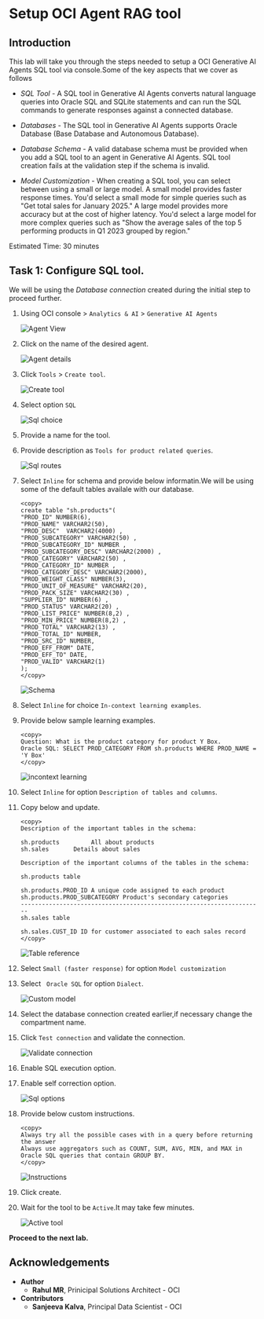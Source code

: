 # Setup OCI Agent RAG tool

## Introduction

This lab will take you through the steps needed to setup a OCI Generative AI Agents SQL tool via console.Some of the key aspects that we cover as follows 

* *SQL Tool* - A SQL tool in Generative AI Agents converts natural language queries into Oracle SQL and SQLite statements and can run the SQL commands to generate responses against a connected database.

* *Databases* - The SQL tool in Generative AI Agents supports Oracle Database (Base Database and Autonomous Database).

* *Database Schema* - A valid database schema must be provided when you add a SQL tool to an agent in Generative AI Agents. SQL tool creation fails at the validation step if the schema is invalid.

* *Model Customization* - When creating a SQL tool, you can select between using a small or large model.
A small model provides faster response times. You'd select a small mode for simple queries such as "Get total sales for January 2025."
A large model provides more accuracy but at the cost of higher latency. You'd select a large model for more complex queries such as "Show the average sales of the top 5 performing products in Q1 2023 grouped by region."

Estimated Time: 30 minutes


## Task 1: Configure SQL tool.

We will be using the *Database connection* created during the initial step to proceed further.

1. Using OCI console > `Analytics & AI` > `Generative AI Agents`

    ![Agent View](images/agent_view.png)
1. Click on the name of the desired agent.

    ![Agent details](images/agent_details.png)

1. Click `Tools` > `Create tool`.

    ![Create tool](images/create_tool.png)

1. Select option `SQL`

    ![Sql choice](images/sql_choice.png)
1. Provide a name for the tool.
1. Provide description as `Tools for product related queries`.

    ![Sql routes](images/sqltool_routes.png)

1. Select `Inline` for schema and provide below informatin.We will be using some of the default tables availale with our database.

    ```
    <copy>
    create table "sh.products"(
    "PROD_ID" NUMBER(6),      
    "PROD_NAME" VARCHAR2(50),
    "PROD_DESC"  VARCHAR2(4000) , 
    "PROD_SUBCATEGORY" VARCHAR2(50) ,   
    "PROD_SUBCATEGORY_ID" NUMBER ,         
    "PROD_SUBCATEGORY_DESC" VARCHAR2(2000) , 
    "PROD_CATEGORY" VARCHAR2(50) ,   
    "PROD_CATEGORY_ID" NUMBER ,         
    "PROD_CATEGORY_DESC" VARCHAR2(2000), 
    "PROD_WEIGHT_CLASS" NUMBER(3),      
    "PROD_UNIT_OF_MEASURE" VARCHAR2(20),   
    "PROD_PACK_SIZE" VARCHAR2(30) ,   
    "SUPPLIER_ID" NUMBER(6) ,      
    "PROD_STATUS" VARCHAR2(20) ,   
    "PROD_LIST_PRICE" NUMBER(8,2) ,    
    "PROD_MIN_PRICE" NUMBER(8,2) ,    
    "PROD_TOTAL" VARCHAR2(13) ,   
    "PROD_TOTAL_ID" NUMBER,         
    "PROD_SRC_ID" NUMBER,         
    "PROD_EFF_FROM" DATE,           
    "PROD_EFF_TO" DATE,           
    "PROD_VALID" VARCHAR2(1)    
    );
    </copy>
    ```

    ![Schema](images/schema.png)

1. Select `Inline` for choice `In-context learning examples`.
1. Provide below sample learning examples.

    ```
    <copy>
    Question: What is the product category for product Y Box.
    Oracle SQL: SELECT PROD_CATEGORY FROM sh.products WHERE PROD_NAME = 'Y Box'     
    </copy>
    ```
    ![incontext learning](images/context_learning.png)
1. Select `Inline` for option `Description of tables and columns`.
1. Copy below and update.

    ```
    <copy>
    Description of the important tables in the schema:

    sh.products         All about products
    sh.sales       Details about sales

    Description of the important columns of the tables in the schema:

    sh.products table

    sh.products.PROD_ID A unique code assigned to each product
    sh.products.PROD_SUBCATEGORY Product's secondary categories
    ---------------------------------------------------------------------
    sh.sales table

    sh.sales.CUST_ID ID for customer associated to each sales record
    </copy>
    ```

    ![Table reference](images/table_description.png)

1. Select `Small (faster response)` for option `Model customization`
1. Select ` Oracle SQL` for option `Dialect`.

    ![Custom model](images/custom_model.png)
1. Select the database connection created earlier,if necessary change the compartment name.
1. Click `Test connection` and validate the connection.

    ![Validate connection](images/validate_connection.png)
1. Enable SQL execution option.
1. Enable self correction option.

    ![Sql options](images/options.png)

1. Provide below custom instructions.

    ```
    <copy>
    Always try all the possible cases with in a query before returning the answer
    Always use aggregators such as COUNT, SUM, AVG, MIN, and MAX in Oracle SQL queries that contain GROUP BY.
    </copy>
    ```

    ![Instructions](images/instruction.png)

1. Click create.
1. Wait for the tool to be `Active`.It may take few minutes.

    ![Active tool](images/active_tool.png)


**Proceed to the next lab.**

## Acknowledgements

* **Author**
    * **Rahul MR**, Prinicipal Solutions Architect - OCI 
* **Contributors**
    * **Sanjeeva Kalva**, Principal Data Scientist - OCI 